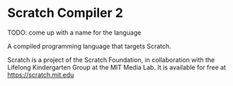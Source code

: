 # Scratch Compiler 2

TODO: come up with a name for the language

A compiled programming language that targets Scratch.

Scratch is a project of the Scratch Foundation, in collaboration with the
Lifelong Kindergarten Group at the MIT Media Lab. It is available for free at
<https://scratch.mit.edu>
